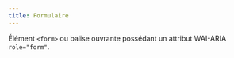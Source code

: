 ```yaml
---
title: Formulaire
---
```


Élément `<form>` ou balise ouvrante possédant un attribut WAI-ARIA `role="form"`.
